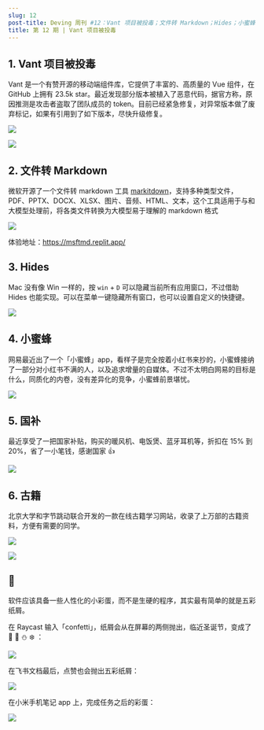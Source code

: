 ```yaml
---
slug: 12
post-title: Deving 周刊 #12：Vant 项目被投毒；文件转 Markdown；Hides；小蜜蜂；国补；古籍；彩蛋
title: 第 12 期 | Vant 项目被投毒
---
```


## 1. Vant 项目被投毒

Vant 是一个有赞开源的移动端组件库，它提供了丰富的、高质量的 Vue 组件，在 GitHub 上拥有 23.5k star。最近发现部分版本被植入了恶意代码，据官方称，原因推测是攻击者盗取了团队成员的 token。目前已经紧急修复，对异常版本做了废弃标记，如果有引用到了如下版本，尽快升级修复。

![](https://img.wukaipeng.com/2024/12/20-1734665333559-HAl4A9-ceece2ad70314f108d138ec869b7354a.png)

![](https://img.wukaipeng.com/2024/12/20-1734665333692-Motrx9-901c48a742194d768e9671aa3f713908.png)

## 2. 文件转 Markdown

微软开源了一个文件转 markdown 工具 [markitdown](https://github.com/microsoft/markitdown "markitdown")，支持多种类型文件，PDF、PPTX、DOCX、XLSX、图片、音频、HTML、文本，这个工具适用于与和大模型处理前，将各类文件转换为大模型易于理解的 markdown 格式

![](https://img.wukaipeng.com/2024/12/20-1734665333966-KfvKwi-14376228b10b41f0acedd5cd6fb7face.png)

体验地址：https://msftmd.replit.app/

## 3. Hides

Mac 没有像 Win 一样的，按 `win` + `D` 可以隐藏当前所有应用窗口，不过借助 Hides 也能实现。可以在菜单一键隐藏所有窗口，也可以设置自定义的快捷键。

![](https://img.wukaipeng.com/2024/12/20-1734665334532-qhehkT-11fcd1fd85b048d79115997484f67591.png)

## 4. 小蜜蜂

网易最近出了一个「小蜜蜂」app，看样子是完全按着小红书来抄的，小蜜蜂接纳了一部分对小红书不满的人，以及追求增量的自媒体。不过不太明白网易的目标是什么，同质化的内卷，没有差异化的竞争，小蜜蜂前景堪忧。

![](https://img.wukaipeng.com/2024/12/20-1734665335876-lfYJID-f559024be3e241308873c5a40ece90a5.png)

## 5. 国补

最近享受了一把国家补贴，购买的暖风机、电饭煲、蓝牙耳机等，折扣在 15% 到 20%，省了一小笔钱，感谢国家 👍

![](https://img.wukaipeng.com/2024/12/20-1734665336277-w3b0q4-96f18d8437b2465db8212105c7b953c3.png)

## 6. 古籍

北京大学和字节跳动联合开发的一款在线古籍学习网站，收录了上万部的古籍资料，方便有需要的同学。

![](https://img.wukaipeng.com/2024/12/20-1734665337203-VUgNo4-a1619ccdc0c64285bb2d31c8e4bd8a04.png)

![](https://img.wukaipeng.com/2024/12/20-1734665338736-cSe3vO-eeb9dcabf9dd4b0ca0d5124b81268e26.png)

## 🎉

软件应该具备一些人性化的小彩蛋，而不是生硬的程序，其实最有简单的就是五彩纸屑。

在 Raycast 输入「confetti」，纸屑会从在屏幕的两侧抛出，临近圣诞节，变成了 🎁 🎄 ⛄ ❄️ ：

![](https://img.wukaipeng.com/2024/12/20-1734665341868-KU0tE1-148ab6f4682c43f8918ffc4d6ddd2836.gif)

在飞书文档最后，点赞也会抛出五彩纸屑：

![](https://img.wukaipeng.com/2024/12/20-1734665342196-5YnPGc-ee71e1f86a4741b5a46587278912428e.gif)

在小米手机笔记 app 上，完成任务之后的彩蛋：

![](https://img.wukaipeng.com/2024/12/20-1734665342826-Y4iTxE-3e745bcfcd5d4c899ab5bdb0637e6520.gif)